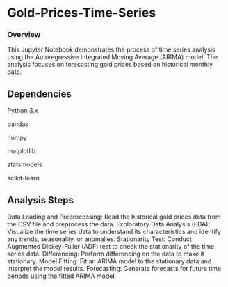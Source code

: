 # Gold-Prices-Time-Series
### Overview
This Jupyter Notebook demonstrates the process of time series analysis using the Autoregressive Integrated Moving Average (ARIMA) model. The analysis focuses on forecasting gold prices based on historical monthly data.

## Dependencies
Python 3.x

pandas

numpy

matplotlib

statsmodels

scikit-learn

## Analysis Steps
Data Loading and Preprocessing: Read the historical gold prices data from the CSV file and preprocess the data.
Exploratory Data Analysis (EDA): Visualize the time series data to understand its characteristics and identify any trends, seasonality, or anomalies.
Stationarity Test: Conduct Augmented Dickey-Fuller (ADF) test to check the stationarity of the time series data.
Differencing: Perform differencing on the data to make it stationary.
Model Fitting: Fit an ARIMA model to the stationary data and interpret the model results.
Forecasting: Generate forecasts for future time periods using the fitted ARIMA model.
